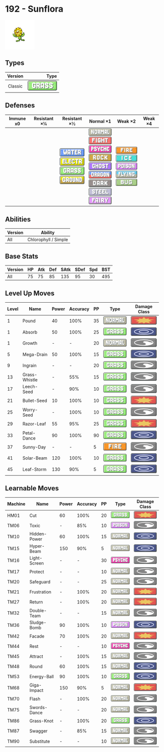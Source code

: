 # 192 - Sunflora

![sunflora](../img/pokemon/192.png)

## Types

| Version | Type                             |
| :-----: | -------------------------------: |
| Classic | ![grass](../img/types/grass.png) |

## Defenses

| Immune x0 | Resistant ×¼ | Resistant ×½                                                                                                                                            | Normal ×1                                                                                                                                                                                                                                                                                                                                          | Weak ×2                                                                                                                                                                        | Weak ×4 |
| --------- | ------------ | ------------------------------------------------------------------------------------------------------------------------------------------------------- | -------------------------------------------------------------------------------------------------------------------------------------------------------------------------------------------------------------------------------------------------------------------------------------------------------------------------------------------------- | ------------------------------------------------------------------------------------------------------------------------------------------------------------------------------ | ------- |
|           |              | ![water](../img/types/water.png)<br/>![electric](../img/types/electric.png)<br/>![grass](../img/types/grass.png)<br/>![ground](../img/types/ground.png) | ![normal](../img/types/normal.png)<br/>![fighting](../img/types/fighting.png)<br/>![psychic](../img/types/psychic.png)<br/>![rock](../img/types/rock.png)<br/>![ghost](../img/types/ghost.png)<br/>![dragon](../img/types/dragon.png)<br/>![dark](../img/types/dark.png)<br/>![steel](../img/types/steel.png)<br/>![fairy](../img/types/fairy.png) | ![fire](../img/types/fire.png)<br/>![ice](../img/types/ice.png)<br/>![poison](../img/types/poison.png)<br/>![flying](../img/types/flying.png)<br/>![bug](../img/types/bug.png) |         |

## Abilities

| Version | Ability              |
| ------- | -------------------- |
| All     | Chlorophyll / Simple |

## Base Stats

| Version | HP | Atk | Def | SAtk | SDef | Spd | BST |
| ------- | -- | --- | --- | ---- | ---- | --- | --- |
| All     | 75 | 75  | 85  | 135  | 95   | 30  | 495 |

## Level Up Moves

| Level | Name          | Power | Accuracy | PP | Type                               | Damage Class                           |
| ----- | ------------- | ----- | -------- | -- | ---------------------------------- | -------------------------------------- |
| 1     | Pound         | 40    | 100%     | 35 | ![normal](../img/types/normal.png) | ![physical](../img/types/physical.png) |
| 1     | Absorb        | 50    | 100%     | 25 | ![grass](../img/types/grass.png)   | ![special](../img/types/special.png)   |
| 1     | Growth        | -     | -        | 20 | ![normal](../img/types/normal.png) | ![status](../img/types/status.png)     |
| 5     | Mega-Drain    | 50    | 100%     | 15 | ![grass](../img/types/grass.png)   | ![special](../img/types/special.png)   |
| 9     | Ingrain       | -     | -        | 20 | ![grass](../img/types/grass.png)   | ![status](../img/types/status.png)     |
| 13    | Grass-Whistle | -     | 55%      | 15 | ![grass](../img/types/grass.png)   | ![status](../img/types/status.png)     |
| 17    | Leech-Seed    | -     | 90%      | 10 | ![grass](../img/types/grass.png)   | ![status](../img/types/status.png)     |
| 21    | Bullet-Seed   | 10    | 100%     | 10 | ![grass](../img/types/grass.png)   | ![physical](../img/types/physical.png) |
| 25    | Worry-Seed    | -     | 100%     | 10 | ![grass](../img/types/grass.png)   | ![status](../img/types/status.png)     |
| 29    | Razor-Leaf    | 55    | 95%      | 25 | ![grass](../img/types/grass.png)   | ![physical](../img/types/physical.png) |
| 33    | Petal-Dance   | 90    | 100%     | 90 | ![grass](../img/types/grass.png)   | ![special](../img/types/special.png)   |
| 37    | Sunny-Day     | -     | -        | 5  | ![fire](../img/types/fire.png)     | ![status](../img/types/status.png)     |
| 41    | Solar-Beam    | 120   | 100%     | 10 | ![grass](../img/types/grass.png)   | ![special](../img/types/special.png)   |
| 45    | Leaf-Storm    | 130   | 90%      | 5  | ![grass](../img/types/grass.png)   | ![special](../img/types/special.png)   |

## Learnable Moves

| Machine | Name         | Power | Accuracy | PP | Type                                 | Damage Class                           |
| ------- | ------------ | ----- | -------- | -- | ------------------------------------ | -------------------------------------- |
| HM01    | Cut          | 60    | 100%     | 20 | ![grass](../img/types/grass.png)     | ![physical](../img/types/physical.png) |
| TM06    | Toxic        | -     | 85%      | 10 | ![poison](../img/types/poison.png)   | ![status](../img/types/status.png)     |
| TM10    | Hidden-Power | 60    | 100%     | 15 | ![normal](../img/types/normal.png)   | ![special](../img/types/special.png)   |
| TM15    | Hyper-Beam   | 150   | 90%      | 5  | ![normal](../img/types/normal.png)   | ![special](../img/types/special.png)   |
| TM16    | Light-Screen | -     | -        | 30 | ![psychic](../img/types/psychic.png) | ![status](../img/types/status.png)     |
| TM17    | Protect      | -     | -        | 10 | ![normal](../img/types/normal.png)   | ![status](../img/types/status.png)     |
| TM20    | Safeguard    | -     | -        | 25 | ![normal](../img/types/normal.png)   | ![status](../img/types/status.png)     |
| TM21    | Frustration  | -     | 100%     | 20 | ![normal](../img/types/normal.png)   | ![physical](../img/types/physical.png) |
| TM27    | Return       | -     | 100%     | 20 | ![normal](../img/types/normal.png)   | ![physical](../img/types/physical.png) |
| TM32    | Double-Team  | -     | -        | 15 | ![normal](../img/types/normal.png)   | ![status](../img/types/status.png)     |
| TM36    | Sludge-Bomb  | 90    | 100%     | 10 | ![poison](../img/types/poison.png)   | ![special](../img/types/special.png)   |
| TM42    | Facade       | 70    | 100%     | 20 | ![normal](../img/types/normal.png)   | ![physical](../img/types/physical.png) |
| TM44    | Rest         | -     | -        | 10 | ![psychic](../img/types/psychic.png) | ![status](../img/types/status.png)     |
| TM45    | Attract      | -     | 100%     | 15 | ![normal](../img/types/normal.png)   | ![status](../img/types/status.png)     |
| TM48    | Round        | 60    | 100%     | 15 | ![normal](../img/types/normal.png)   | ![special](../img/types/special.png)   |
| TM53    | Energy-Ball  | 90    | 100%     | 10 | ![grass](../img/types/grass.png)     | ![special](../img/types/special.png)   |
| TM68    | Giga-Impact  | 150   | 90%      | 5  | ![normal](../img/types/normal.png)   | ![physical](../img/types/physical.png) |
| TM70    | Flash        | -     | 100%     | 20 | ![normal](../img/types/normal.png)   | ![status](../img/types/status.png)     |
| TM75    | Swords-Dance | -     | -        | 20 | ![normal](../img/types/normal.png)   | ![status](../img/types/status.png)     |
| TM86    | Grass-Knot   | -     | 100%     | 20 | ![grass](../img/types/grass.png)     | ![special](../img/types/special.png)   |
| TM87    | Swagger      | -     | 85%      | 15 | ![normal](../img/types/normal.png)   | ![status](../img/types/status.png)     |
| TM90    | Substitute   | -     | -        | 10 | ![normal](../img/types/normal.png)   | ![status](../img/types/status.png)     |